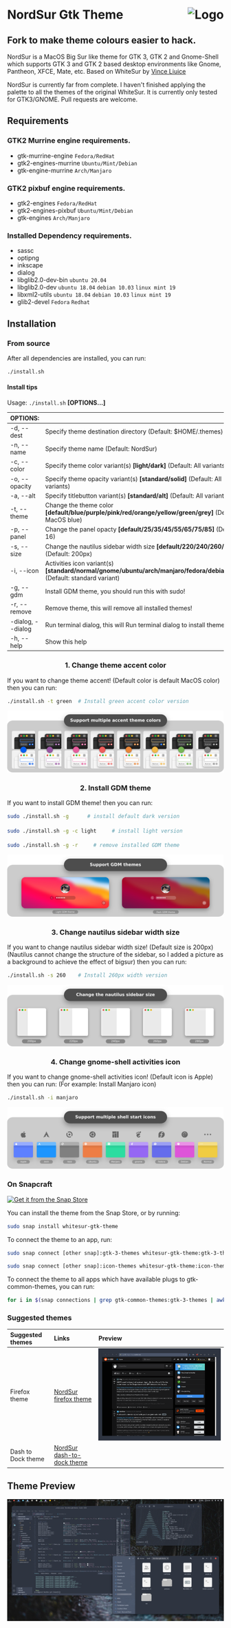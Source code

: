 <img src="https://github.com/vinceliuice/Sierra-gtk-theme/blob/imgs/logo.png" alt="Logo" align="right" /> NordSur Gtk Theme
======
## Fork to make theme colours easier to hack.
NordSur is a MacOS Big Sur like theme for GTK 3, GTK 2 and Gnome-Shell which supports GTK 3 and GTK 2 based desktop environments like Gnome, Pantheon, XFCE, Mate, etc.
Based on WhiteSur by [Vince Liuice](https://github.com/vinceliuice)

NordSur is currently far from complete. I haven't finished applying the palette to all the themes of the original WhiteSur. It is currently only tested for GTK3/GNOME. Pull requests are welcome.

## Requirements
### GTK2 Murrine engine requirements.

- gtk-murrine-engine  `Fedora/RedHat`
- gtk2-engines-murrine  `Ubuntu/Mint/Debian`
- gtk-engine-murrine  `Arch/Manjaro`

### GTK2 pixbuf engine requirements.

- gtk2-engines  `Fedora/RedHat`
- gtk2-engines-pixbuf  `Ubuntu/Mint/Debian`
- gtk-engines  `Arch/Manjaro`

### Installed Dependency requirements.

- sassc
- optipng
- inkscape
- dialog
- libglib2.0-dev-bin  `ubuntu 20.04`
- libglib2.0-dev  `ubuntu 18.04` `debian 10.03` `linux mint 19`
- libxml2-utils  `ubuntu 18.04` `debian 10.03` `linux mint 19`
- glib2-devel  `Fedora` `Redhat`

## Installation

### From source

After all dependencies are installed, you can run:
```bash
./install.sh
```
#### Install tips

Usage:  `./install.sh`  **[OPTIONS...]**

|  OPTIONS:           | |
|:--------------------|:-------------|
|-d, --dest           | Specify theme destination directory (Default: $HOME/.themes)|
|-n, --name           | Specify theme name (Default: NordSur)|
|-c, --color          | Specify theme color variant(s) **[light/dark]** (Default: All variants)|
|-o, --opacity        | Specify theme opacity variant(s) **[standard/solid]** (Default: All variants)|
|-a, --alt            | Specify titlebutton variant(s) **[standard/alt]** (Default: All variants)|
|-t, --theme          | Change the theme color **[default/blue/purple/pink/red/orange/yellow/green/grey]** (Default: MacOS blue)|
|-p, --panel          | Change the panel opacty **[default/25/35/45/55/65/75/85]** (Default: 16)|
|-s, --size           | Change the nautilus sidebar width size **[default/220/240/260/280]** (Default: 200px)|
|-i, --icon           | Activities icon variant(s) **[standard/normal/gnome/ubuntu/arch/manjaro/fedora/debian/void]** (Default: standard variant)|
|-g, --gdm            | Install GDM theme, you should run this with sudo!|
|-r, --remove         | Remove theme, this will remove all installed themes!|
|-dialog, --dialog    | Run terminal dialog, this will Run terminal dialog to install themes!|
|-h, --help           | Show this help|

### <p align="center" > 1. Change theme accent color </p>
If you want to change theme accent! (Default color is default MacOS color)
then you can run:
```bash
./install.sh -t green  # Install green accent color version
```
![1](pictures/install-tip-01.png)

### <p align="center" > 2. Install GDM theme </p>
If you want to install GDM theme!
then you can run:
```bash
sudo ./install.sh -g      # install default dark version

sudo ./install.sh -g -c light     # install light version

sudo ./install.sh -g -r     # remove installed GDM theme
```
![2](pictures/install-tip-02.png)

### <p align="center" > 3. Change nautilus sidebar width size </p>
If you want to change nautilus sidebar width size! (Default size is 200px)
(Nautilus cannot change the structure of the sidebar, so I added a picture as a background to achieve the effect of bigsur)
then you can run:
```bash
./install.sh -s 260    # Install 260px width version
```
![3](pictures/install-tip-03.png)

### <p align="center" > 4. Change gnome-shell activities icon </p>
If you want to change gnome-shell activities icon! (Default icon is Apple)
then you can run: (For example: Install Manjaro icon)
```bash
./install.sh -i manjaro
```
![4](pictures/install-tip-04.png)

### On Snapcraft

<a href="https://snapcraft.io/whitesur-gtk-theme">
<img alt="Get it from the Snap Store" src="https://snapcraft.io/static/images/badges/en/snap-store-black.svg" />
</a>

You can install the theme from the Snap Store, or by running:

```bash
sudo snap install whitesur-gtk-theme
```
To connect the theme to an app, run:
```bash
sudo snap connect [other snap]:gtk-3-themes whitesur-gtk-theme:gtk-3-themes
```
```bash
sudo snap connect [other snap]:icon-themes whitesur-gtk-theme:icon-themes
```
To connect the theme to all apps which have available plugs to gtk-common-themes, you can run:
```bash
for i in $(snap connections | grep gtk-common-themes:gtk-3-themes | awk '{print $2}'); do sudo snap connect $i whitesur-gtk-theme:gtk-3-themes; done
```

### Suggested themes
|  Suggested themes   | Links | Preview |
|:--------------------|:-------------|:-------------|
| Firefox theme       | [NordSur firefox theme](src/other/firefox)| ![firefox](src/other/firefox/preview.png) |
| Dash to Dock theme  | [NordSur dash-to-dock theme](src/other/dash-to-dock)|  |

## Theme Preview
![gtk](pictures/preview-gtk.png)
